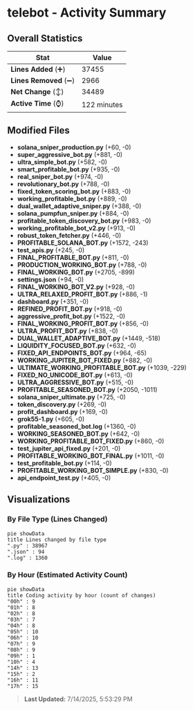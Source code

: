 # telebot - Activity Summary 

## Overall Statistics

| Stat                   | Value                                                             |
| ---------------------- | ----------------------------------------------------------------- |
| **Lines Added** (➕)   | 37455                                          |
| **Lines Removed** (➖) | 2966                                        |
| **Net Change** (↕)    | 34489                |
| **Active Time** (⌚)   | 122 minutes |


## Modified Files
- **solana_sniper_production.py** (+60, -0)
- **super_aggressive_bot.py** (+881, -0)
- **ultra_simple_bot.py** (+582, -0)
- **smart_profitable_bot.py** (+935, -0)
- **real_sniper_bot.py** (+974, -0)
- **revolutionary_bot.py** (+788, -0)
- **fixed_token_scoring_bot.py** (+883, -0)
- **working_profitable_bot.py** (+889, -0)
- **dual_wallet_adaptive_sniper.py** (+388, -0)
- **solana_pumpfun_sniper.py** (+884, -0)
- **profitable_token_discovery_bot.py** (+983, -0)
- **working_profitable_bot_v2.py** (+913, -0)
- **robust_token_fetcher.py** (+446, -0)
- **PROFITABLE_SOLANA_BOT.py** (+1572, -243)
- **test_apis.py** (+245, -0)
- **FINAL_PROFITABLE_BOT.py** (+811, -0)
- **PRODUCTION_WORKING_BOT.py** (+788, -0)
- **FINAL_WORKING_BOT.py** (+2705, -899)
- **settings.json** (+94, -0)
- **FINAL_WORKING_BOT_V2.py** (+928, -0)
- **ULTRA_RELAXED_PROFIT_BOT.py** (+886, -1)
- **dashboard.py** (+351, -0)
- **REFINED_PROFIT_BOT.py** (+918, -0)
- **aggressive_profit_bot.py** (+1522, -0)
- **FINAL_WORKING_PROFIT_BOT.py** (+856, -0)
- **ULTRA_PROFIT_BOT.py** (+838, -0)
- **DUAL_WALLET_ADAPTIVE_BOT.py** (+1449, -518)
- **LIQUIDITY_FOCUSED_BOT.py** (+632, -0)
- **FIXED_API_ENDPOINTS_BOT.py** (+964, -65)
- **WORKING_JUPITER_BOT_FIXED.py** (+882, -0)
- **ULTIMATE_WORKING_PROFITABLE_BOT.py** (+1039, -229)
- **FIXED_NO_UNICODE_BOT.py** (+613, -0)
- **ULTRA_AGGRESSIVE_BOT.py** (+515, -0)
- **PROFITABLE_SEASONED_BOT.py** (+2050, -1011)
- **solana_sniper_ultimate.py** (+725, -0)
- **token_discovery.py** (+269, -0)
- **profit_dashboard.py** (+169, -0)
- **grok55-1.py** (+605, -0)
- **profitable_seasoned_bot.log** (+1360, -0)
- **WORKING_SEASONED_BOT.py** (+642, -0)
- **WORKING_PROFITABLE_BOT_FIXED.py** (+860, -0)
- **test_jupiter_api_fixed.py** (+201, -0)
- **PROFITABLE_WORKING_BOT_FINAL.py** (+1011, -0)
- **test_profitable_bot.py** (+114, -0)
- **PROFITABLE_WORKING_BOT_SIMPLE.py** (+830, -0)
- **api_endpoint_test.py** (+405, -0)

## Visualizations

### By File Type (Lines Changed)

```mermaid
pie showData
title Lines changed by file type
".py" : 38967
".json" : 94
".log" : 1360
```

### By Hour (Estimated Activity Count)

```mermaid
pie showData
title Coding activity by hour (count of changes)
"00h" : 9
"01h" : 8
"02h" : 8
"03h" : 7
"04h" : 8
"05h" : 10
"06h" : 10
"07h" : 9
"08h" : 9
"09h" : 1
"10h" : 4
"14h" : 13
"15h" : 2
"16h" : 11
"17h" : 15
```


> **Last Updated:** 7/14/2025, 5:53:29 PM